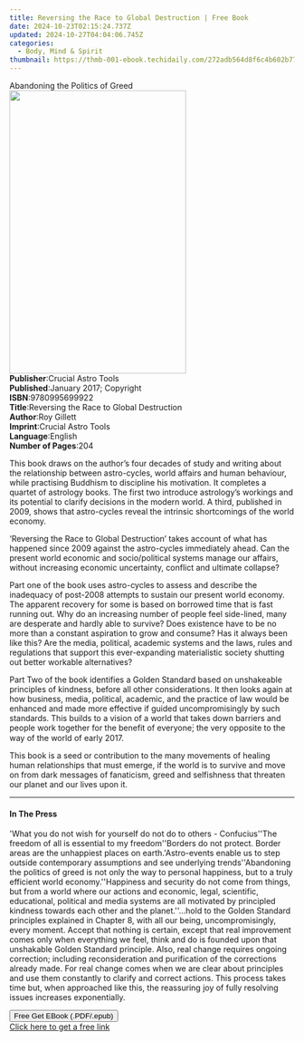 ```yaml
---
title: Reversing the Race to Global Destruction | Free Book
date: 2024-10-23T02:15:24.737Z
updated: 2024-10-27T04:04:06.745Z
categories:
  - Body, Mind & Spirit
thumbnail: https://thmb-001-ebook.techidaily.com/272adb564d8f6c4b602b77a3f8d7f9e1aeb8d5093eab58d6569811fd111adda2.jpg
---
```

<main id="book-container">
  <div class="flex flex-col">
    <div class="book-brief flex-1 py-6 px-4 sm:p-6 md:py-10 md:px-8">
      <!-- brief-->
      <div class="book-brief-main">Abandoning the Politics of Greed</div>
    </div>
    <div
      class="book-meta-info flex-1 grid gap-4 col-start-1 col-end-3 row-start-1 sm:mb-6 sm:grid-cols-4 lg:gap-6 lg:col-start-2 lg:row-end-6 lg:row-span-6 lg:mb-0"
    >
      <div
        class="book-meta-info-left place-content-center mt-4 p-4 text-sm leading-6 col-start-2 col-span-2 dark:text-slate-400"
      >
        <img
          class="w-full h-500 object-cover rounded-lg sm:h-255 sm:col-span-2 lg:col-span-full"
          src="https://img-001-ebook.techidaily.com/7d2984f3c3f93ebf4abfa92558b288274bf1a283125a40d1daa9d504243af082.jpg"
          alt=""
          width="312"
          height="500"
        />
      </div>
      <div
        class="book-meta-info-right mt-2 col-start-1 row-start-2 col-span-3 self-center"
      >
        <!-- meta data  -->
        <div class="flex flex-col px-4 md:px-8">
          <div class="flex-1">
            <strong>Publisher</strong>:<span class="px-2"
              >Crucial Astro Tools</span
            >
          </div>
          <div class="flex-1">
            <strong>Published</strong>:<span class="px-2"
              >January 2017; Copyright</span
            >
          </div>
          <div class="flex-1">
            <strong>ISBN</strong>:<span class="px-2">9780995699922</span>
          </div>
          <div class="flex-1">
            <strong>Title</strong>:<span class="px-2"
              >Reversing the Race to Global Destruction</span
            >
          </div>
          <div class="flex-1">
            <strong>Author</strong>:<span class="px-2">Roy Gillett</span>
          </div>
          <div class="flex-1">
            <strong>Imprint</strong>:<span class="px-2"
              >Crucial Astro Tools</span
            >
          </div>
          <div class="flex-1">
            <strong>Language</strong>:<span class="px-2">English</span>
          </div>
          <div class="flex-1">
            <strong>Number of Pages</strong>:<span class="px-2">204</span>
          </div>
        </div>
      </div>
    </div>
    <div class="book-description flex-1 py-6 px-4 sm:p-6 md:py-10 md:px-8">
      <div class="book-description-main">
        <div accordion-content="" id="description">
          <p>
            This book draws on the author’s four decades of study and writing
            about the relationship between astro-cycles, world affairs and human
            behaviour, while practising Buddhism to discipline his motivation.
            It completes a quartet of astrology books. The first two introduce
            astrology’s workings and its potential to clarify decisions in the
            modern world. A third, published in 2009, shows that astro-cycles
            reveal the intrinsic shortcomings of the world economy.
          </p>
          <p>
            ‘Reversing the Race to Global Destruction’ takes account of what has
            happened since 2009 against the astro-cycles immediately ahead. Can
            the present world economic and socio/political systems manage our
            affairs, without increasing economic uncertainty, conflict and
            ultimate collapse?
          </p>
          <p>
            Part one of the book uses astro-cycles to assess and describe the
            inadequacy of post-2008 attempts to sustain our present world
            economy. The apparent recovery for some is based on borrowed time
            that is fast running out. Why do an increasing number of people feel
            side-lined, many are desperate and hardly able to survive? Does
            existence have to be no more than a constant aspiration to grow and
            consume? Has it always been like this? Are the media, political,
            academic systems and the laws, rules and regulations that support
            this ever-expanding materialistic society shutting out better
            workable alternatives?
          </p>
          <p>
            Part Two of the book identifies a Golden Standard based on
            unshakeable principles of kindness, before all other considerations.
            It then looks again at how business, media, political, academic, and
            the practice of law would be enhanced and made more effective if
            guided uncompromisingly by such standards. This builds to a vision
            of a world that takes down barriers and people work together for the
            benefit of everyoneؙ; the very opposite to the way of the world of
            early 2017.
          </p>
          <p>
            This book is a seed or contribution to the many movements of healing
            human relationships that must emerge, if the world is to survive and
            move on from dark messages of fanaticism, greed and selfishness that
            threaten our planet and our lives upon it.
          </p>
        </div>
        <div class="accordion-fader"></div>
      </div>
    </div>
    <div class="book-excerpts flex-1 py-6 px-4 sm:p-6 md:py-10 md:px-8">
      <!-- excerpts-->
      <div class="book-excerpts-main">
        <hr />
        <h4 class="placeholder placeholder-heading">
          <span>In The Press</span>
        </h4>
        <p>
          'What you do not wish for yourself do not do to others -
          Confucius''The freedom of all is essential to my freedom''Borders do
          not protect. Border areas are the unhappiest places on
          earth.'Astro-events enable us to step outside contemporary assumptions
          and see underlying trends''Abandoning the politics of greed is not
          only the way to personal happiness, but to a truly efficient world
          economy.''Happiness and security do not come from things, but from a
          world where our actions and economic, legal, scientific, educational,
          political and media systems are all motivated by principled kindness
          towards each other and the planet.''...hold to the Golden Standard
          principles explained in Chapter 8, with all our being,
          uncompromisingly, every moment. Accept that nothing is certain, except
          that real improvement comes only when everything we feel, think and do
          is founded upon that unshakable Golden Standard principle. Also, real
          change requires ongoing correction; including reconsideration and
          purification of the corrections already made. For real change comes
          when we are clear about principles and use them constantly to clarify
          and correct actions. This process takes time but, when approached like
          this, the reassuring joy of fully resolving issues increases
          exponentially.
        </p>
      </div>
    </div>
    <div
      class="book-about-author flex-1 py-6 px-4 sm:p-6 md:py-10 md:px-8"
    ></div>
    <div class="book-free-get flex-1 py-6 px-4 sm:p-6 md:py-10 md:px-8">
      <button
        id="btn-free-get"
        class="bg-blue-500 hover:bg-blue-700 text-white font-bold py-2 px-4 rounded"
      >
        Free Get EBook (.PDF/.epub)
      </button>
      <div id="countdown-display" class="px-2 text-lg mt-2"></div>
      <a
        id="free-link"
        class="hidden bg-blue-500 hover:bg-blue-700 text-white font-bold py-2 px-4 rounded"
        href="https://www.ebooks.com/en-us/book/209863095/reversing-the-race-to-global-destruction/roy-gillett/"
        target="_blank"
        >Click here to get a free link</a
      >
    </div>
    <script>
      let countdownTime = 0;
      let countdownInterval = null;
      document
        .getElementById('btn-free-get')
        .addEventListener('click', startCountdown);
      function startCountdown() {
        countdownTime = new Date().getTime() + 60000 * 3;
        countdownInterval = setInterval(updateCountdown, 1000);
        document.getElementById('btn-free-get').disabled = true;
        document
          .getElementById('btn-free-get')
          .classList.add('bg-gray-500', 'cursor-not-allowed');
      }
      function updateCountdown() {
        let currentTime = new Date().getTime();
        let timeLeft = countdownTime - currentTime;
        let secondsLeft = Math.floor(timeLeft / 1000);
        document.getElementById('countdown-display').innerHTML =
          `Remaining time: ${secondsLeft} seconds.`;
        if (secondsLeft <= 0) {
          clearInterval(countdownInterval);
          document.getElementById('btn-free-get').classList.add('hidden');
          document.getElementById('free-link').classList.remove('hidden');
          document.getElementById('countdown-display').innerHTML = '';
        }
      }
    </script>
  </div>
</main>

<ins class="adsbygoogle"
      style="display:block"
      data-ad-client="ca-pub-7571918770474297"
      data-ad-slot="8358498916"
      data-ad-format="auto"
      data-full-width-responsive="true"></ins>
    